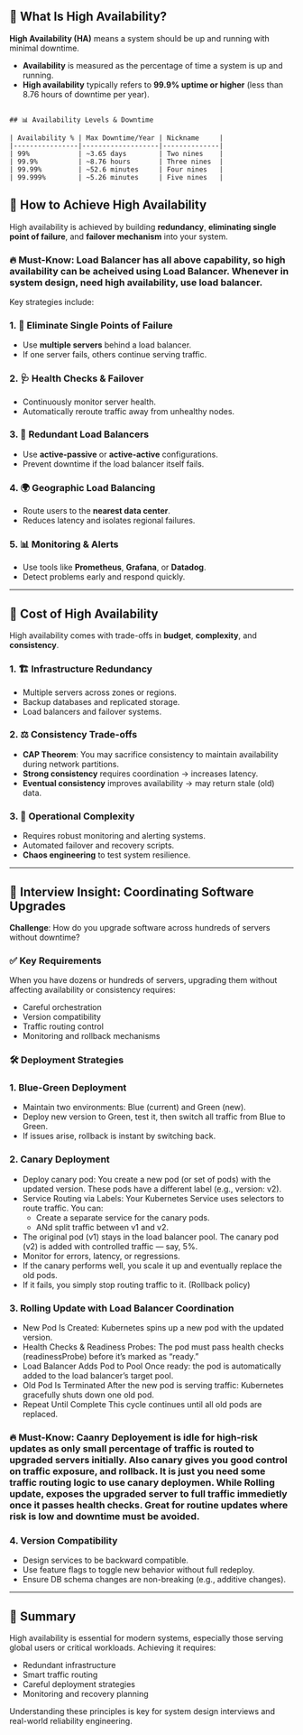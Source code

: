 ## 📌 What Is High Availability?

**High Availability (HA)** means a system should be up and running with minimal downtime.

- **Availability** is measured as the percentage of time a system is up and running.
- **High availability** typically refers to **99.9% uptime or higher** (less than 8.76 hours of downtime per year).

```

## 📊 Availability Levels & Downtime

| Availability % | Max Downtime/Year | Nickname     |
|----------------|-------------------|--------------|
| 99%            | ~3.65 days        | Two nines    |
| 99.9%          | ~8.76 hours       | Three nines  |
| 99.99%         | ~52.6 minutes     | Four nines   |
| 99.999%        | ~5.26 minutes     | Five nines   |

```

## 🚀 How to Achieve High Availability

High availability is achieved by building **redundancy**, **eliminating single point of failure**, and **failover mechanism** into your system. 
### 🔥 Must-Know: Load Balancer has all above capability, so high availability can be acheived using Load Balancer. Whenever in system design, need high availability, use load balancer.
Key strategies include:

### 1. 🔁 Eliminate Single Points of Failure
- Use **multiple servers** behind a load balancer.
- If one server fails, others continue serving traffic.

### 2. 🩺 Health Checks & Failover
- Continuously monitor server health.
- Automatically reroute traffic away from unhealthy nodes.

### 3. 🧱 Redundant Load Balancers
- Use **active-passive** or **active-active** configurations.
- Prevent downtime if the load balancer itself fails.

### 4. 🌍 Geographic Load Balancing
- Route users to the **nearest data center**.
- Reduces latency and isolates regional failures.

### 5. 📊 Monitoring & Alerts
- Use tools like **Prometheus**, **Grafana**, or **Datadog**.
- Detect problems early and respond quickly.

---

## 💸 Cost of High Availability

High availability comes with trade-offs in **budget**, **complexity**, and **consistency**.

### 1. 🏗️ Infrastructure Redundancy
- Multiple servers across zones or regions.
- Backup databases and replicated storage.
- Load balancers and failover systems.

### 2. ⚖️ Consistency Trade-offs
- **CAP Theorem**: You may sacrifice consistency to maintain availability during network partitions.
- **Strong consistency** requires coordination → increases latency.
- **Eventual consistency** improves availability → may return stale (old) data.

### 3. 🔧 Operational Complexity
- Requires robust monitoring and alerting systems.
- Automated failover and recovery scripts.
- **Chaos engineering** to test system resilience.

---

## 🎯 Interview Insight: Coordinating Software Upgrades

**Challenge**: How do you upgrade software across hundreds of servers without downtime?

### ✅ Key Requirements
When you have dozens or hundreds of servers, upgrading them without affecting availability or consistency requires:
- Careful orchestration
- Version compatibility
- Traffic routing control
- Monitoring and rollback mechanisms

### 🛠️ Deployment Strategies

### 1. Blue-Green Deployment
- Maintain two environments: Blue (current) and Green (new).
- Deploy new version to Green, test it, then switch all traffic from Blue to Green.
- If issues arise, rollback is instant by switching back.

### 2. Canary Deployment
- Deploy canary pod: You create a new pod (or set of pods) with the updated version. These pods have a different label (e.g., version: v2).
- Service Routing via Labels: Your Kubernetes Service uses selectors to route traffic. You can:
    - Create a separate service for the canary pods.
    - ANd split traffic between v1 and v2.
- The original pod (v1) stays in the load balancer pool. The canary pod (v2) is added with controlled traffic — say, 5%.
- Monitor for errors, latency, or regressions.
- If the canary performs well, you scale it up and eventually replace the old pods. 
- If it fails, you simply stop routing traffic to it. (Rollback policy)

### 3. Rolling Update with Load Balancer Coordination
- New Pod Is Created: Kubernetes spins up a new pod with the updated version.
- Health Checks & Readiness Probes: The pod must pass health checks (readinessProbe) before it’s marked as “ready.”
- Load Balancer Adds Pod to Pool Once ready: the pod is automatically added to the load balancer’s target pool.
- Old Pod Is Terminated After the new pod is serving traffic: Kubernetes gracefully shuts down one old pod.
- Repeat Until Complete This cycle continues until all old pods are replaced.

### 🔥 Must-Know: Caanry Deployement is idle for high-risk updates as only small percentage of traffic is routed to upgraded servers initially. Also canary gives you good control on traffic exposure, and rollback. It is just you need some traffic routing logic to use canary deploymen. While Rolling update, exposes the upgraded server to full traffic immedietly once it passes health checks. Great for routine updates where risk is low and downtime must be avoided.

### 4. Version Compatibility
- Design services to be backward compatible.
- Use feature flags to toggle new behavior without full redeploy.
- Ensure DB schema changes are non-breaking (e.g., additive changes).

---

## 🧠 Summary

High availability is essential for modern systems, especially those serving global users or critical workloads. Achieving it requires:
- Redundant infrastructure
- Smart traffic routing
- Careful deployment strategies
- Monitoring and recovery planning

Understanding these principles is key for system design interviews and real-world reliability engineering.


